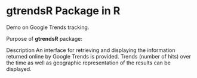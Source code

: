 <h1> gtrendsR Package in R </h1>
Demo on Google Trends tracking.

Purpose of **gtrendsR** package:

Description An interface for retrieving and displaying 
the information returned online by Google Trends is provided. Trends (number of hits) 
over the time as well as geographic representation of the results can be displayed.
